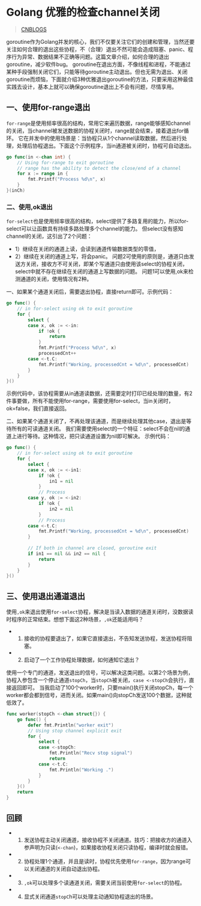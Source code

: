 [//]:# (2022/1/10 13:56|GOLANG|https://img0.baidu.com/it/u=422795330,1264935282&fm=253&fmt=auto&app=138&f=JPG)
# Golang 优雅的检查channel关闭
> [CNBLOGS](https://www.cnblogs.com/-wenli/p/12350181.html)

goroutine作为Golang并发的核心，我们不仅要关注它们的创建和管理，当然还要关注如何合理的退出这些协程，不（合理）退出不然可能会造成阻塞、panic、程序行为异常、数据结果不正确等问题。这篇文章介绍，如何合理的退出goroutine，减少软件bug。
goroutine在退出方面，不像线程和进程，不能通过某种手段强制关闭它们，只能等待goroutine主动退出。但也无需为退出、关闭goroutine而烦恼，下面就介绍3种优雅退出goroutine的方法，只要采用这种最佳实践去设计，基本上就可以确保goroutine退出上不会有问题，尽情享用。

## 一、使用for-range退出

`for-range`是使用频率很高的结构，常用它来遍历数据，range能够感知channel的关闭，当channel被发送数据的协程关闭时，range就会结束，接着退出for循环。
它在并发中的使用场景是：当协程只从1个channel读取数据，然后进行处理，处理后协程退出。下面这个示例程序，当in通道被关闭时，协程可自动退出。

```go
go func(in <-chan int) {
    // Using for-range to exit goroutine
    // range has the ability to detect the close/end of a channel
    for x := range in {
        fmt.Printf("Process %d\n", x)
    }
}(inCh)
```

### 二、使用,ok退出
`for-select`也是使用频率很高的结构，select提供了多路复用的能力，所以for-select可以让函数具有持续多路处理多个channel的能力。
但select没有感知channel的关闭，这引出了2个问题：
- 1）继续在关闭的通道上读，会读到通道传输数据类型的零值，
- 2）继续在关闭的通道上写，将会panic。
问题2可使用的原则是，通道只由发送方关闭，接收方不可关闭，即某个写通道只由使用该select的协程关闭，select中就不存在继续在关闭的通道上写数据的问题。
问题1可以使用,ok来检测通道的关闭，使用情况有2种。

一、如果某个通道关闭后，需要退出协程，直接return即可。示例代码：
```go
go func() {
    // in for-select using ok to exit goroutine
    for {
        select {
        case x, ok := <-in:
            if !ok {
                return
            }
            fmt.Printf("Process %d\n", x)
            processedCnt++
        case <-t.C:
            fmt.Printf("Working, processedCnt = %d\n", processedCnt)
        }
    }
}()
```
示例代码中，该协程需要从in通道读数据，还需要定时打印已经处理的数量，有2件事要做，所有不能使用for-range，需要使用for-select，当in关闭时，ok=false，我们直接返回。

二、如果某个通道关闭了，不再处理该通道，而是继续处理其他case，退出是等待所有的可读通道关闭。
我们需要使用select的一个特征：select不会在nil的通道上进行等待。这种情况，把只读通道设置为nil即可解决。
示例代码：
```go
go func() {
    // in for-select using ok to exit goroutine
    for {
        select {
        case x, ok := <-in1:
            if !ok {
                in1 = nil
            }
            // Process
        case y, ok := <-in2:
            if !ok {
                in2 = nil
            }
            // Process
        case <-t.C:
            fmt.Printf("Working, processedCnt = %d\n", processedCnt)
        }
 
        // If both in channel are closed, goroutine exit
        if in1 == nil && in2 == nil {
            return
        }
    }
}()
```
## 三、使用退出通道退出
使用`,ok`来退出使用`for-select`协程，解决是当读入数据的通道关闭时，没数据读时程序的正常结束。想想下面这2种场景，`,ok`还能适用吗？

- 1. 接收的协程要退出了，如果它直接退出，不告知发送协程，发送协程将阻塞。
- 2. 启动了一个工作协程处理数据，如何通知它退出？

使用一个专门的通道，发送退出的信号，可以解决这类问题。以第2个场景为例，协程入参包含一个停止通道`stopCh`，当`stopCh`被关闭，`case <-stopCh`会执行，直接返回即可。
当我启动了100个worker时，只要main()执行关闭stopCh，每一个worker都会都到信号，进而关闭。如果main()向stopCh发送100个数据，这种就低效了。
```go
func worker(stopCh <-chan struct{}) {
    go func() {
        defer fmt.Println("worker exit")
        // Using stop channel explicit exit
        for {
            select {
            case <-stopCh:
                fmt.Println("Recv stop signal")
                return
            case <-t.C:
                fmt.Println("Working .")
            }
        }
    }()
    return
}
```
## 回顾
- 1. 发送协程主动关闭通道，接收协程不关闭通道。技巧：把接收方的通道入参声明为只读(`<-chan`)，如果接收协程关闭只读协程，编译时就会报错。
- 2. 协程处理1个通道，并且是读时，协程优先使用`for-range`，因为range可以关闭通道的关闭自动退出协程。
- 3. `,ok`可以处理多个读通道关闭，需要关闭当前使用`for-select`的协程。
- 4. 显式关闭通道`stopC`h可以处理主动通知协程退出的场景。
